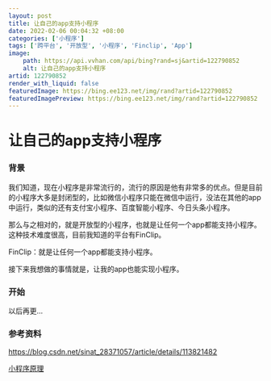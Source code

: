 ```yaml
---
layout: post
title: 让自己的app支持小程序
date: 2022-02-06 00:04:32 +08:00
categories: ['小程序']
tags: ['跨平台', '开放型', '小程序', 'Finclip', 'App']
image:
    path: https://api.vvhan.com/api/bing?rand=sj&artid=122790852
    alt: 让自己的app支持小程序
artid: 122790852
render_with_liquid: false
featuredImage: https://bing.ee123.net/img/rand?artid=122790852
featuredImagePreview: https://bing.ee123.net/img/rand?artid=122790852
---
```


# 让自己的app支持小程序

### 背景

我们知道，现在小程序是非常流行的，流行的原因是他有非常多的优点。但是目前的小程序大多是封闭型的，比如微信小程序只能在微信中运行，没法在其他的app中运行，类似的还有支付宝小程序、百度智能小程序、今日头条小程序。

那么与之相对的，就是开放型的小程序，也就是让任何一个app都能支持小程序。这种技术难度很高，目前我知道的平台有FinClip。

FinClip：就是让任何一个app都能支持小程序。

接下来我想做的事情就是，让我的app也能实现小程序。

### 开始

以后再更…

### 参考资料

<https://blog.csdn.net/sinat_28371057/article/details/113821482>
  
[小程序原理](https://blog.csdn.net/weixin_34133829/article/details/88827942)